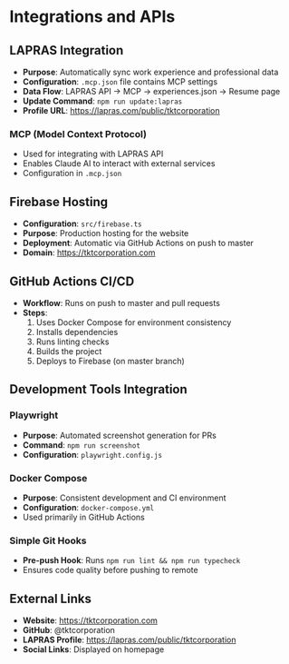 # Integrations and APIs

## LAPRAS Integration
- **Purpose**: Automatically sync work experience and professional data
- **Configuration**: `.mcp.json` file contains MCP settings
- **Data Flow**: LAPRAS API → MCP → experiences.json → Resume page
- **Update Command**: `npm run update:lapras`
- **Profile URL**: https://lapras.com/public/tktcorporation

### MCP (Model Context Protocol)
- Used for integrating with LAPRAS API
- Enables Claude AI to interact with external services
- Configuration in `.mcp.json`

## Firebase Hosting
- **Configuration**: `src/firebase.ts`
- **Purpose**: Production hosting for the website
- **Deployment**: Automatic via GitHub Actions on push to master
- **Domain**: https://tktcorporation.com

## GitHub Actions CI/CD
- **Workflow**: Runs on push to master and pull requests
- **Steps**:
  1. Uses Docker Compose for environment consistency
  2. Installs dependencies
  3. Runs linting checks
  4. Builds the project
  5. Deploys to Firebase (on master branch)

## Development Tools Integration

### Playwright
- **Purpose**: Automated screenshot generation for PRs
- **Command**: `npm run screenshot`
- **Configuration**: `playwright.config.js`

### Docker Compose
- **Purpose**: Consistent development and CI environment
- **Configuration**: `docker-compose.yml`
- Used primarily in GitHub Actions

### Simple Git Hooks
- **Pre-push Hook**: Runs `npm run lint && npm run typecheck`
- Ensures code quality before pushing to remote

## External Links
- **Website**: https://tktcorporation.com
- **GitHub**: @tktcorporation
- **LAPRAS Profile**: https://lapras.com/public/tktcorporation
- **Social Links**: Displayed on homepage